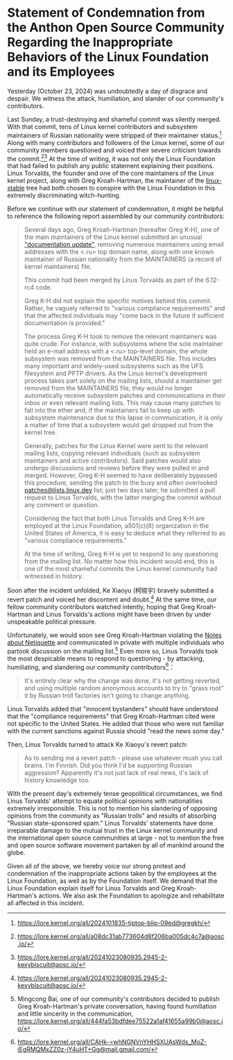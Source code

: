 Statement of Condemnation from the Anthon Open Source Community Regarding the Inappropriate Behaviors of the Linux Foundation and its Employees
===

Yesterday (October 23, 2024) was undoubtedly a day of disgrace and despair. We witness the attack, humiliation, and slander of our community's contributors.

Last Sunday, a trust-destroying and shameful commit was silently merged. With that commit, tens of Linux kernel contributors and subsystem maintainers of Russian nationality were stripped of their maintainer status.[^1] Along with many contributors and followers of the Linux kernel, some of our community members questioned and voiced their severe criticism towards the commit.[^2][^3] At the time of writing, it was not only the Linux Foundation that had failed to publish any public statement explaining their positions. Linux Torvalds, the founder and one of the core maintainers of the Linux kernel project, along with Greg Kroah-Hartman, the maintainer of the [linux-stable](https://git.kernel.org/pub/scm/linux/kernel/git/stable/linux.git) tree had both chosen to conspire with the Linux Foundation in this extremely discriminating witch-hunting.

Before we continue with our statement of condemnation, it might be helpful to reference the following report assembled by our community contributors:

> Several days ago, Greg Kroah-Hartman (hereafter Greg K-H), one of the main maintainers of the Linux kernel submitted an unusual ["documentation update"](https://github.com/torvalds/linux/commit/6e90b675cf942e50c70e8394dfb5862975c3b3b2), removing numerous maintainers using email addresses with the <.ru> top domain name, along with one known maintainer of Russian nationality from the MAINTAINERS (a record of kernel maintainers) file.
>
> This commit had been merged by Linus Torvalds as part of the 6.12-rc4 code.
> 
> Greg K-H did not explain the specific motives behind this commit. Rather, he vaguely referred to "various compliance requirements" and that the affected individuals may "come back in the future if sufficient documentation is provided."
>
> The process Greg K-H took to remove the relevant maintainers was quite crude. For instance, with subsystems where the sole maintainer held an e-mail address with a <.ru> top-level domain, the whole subsystem was removed from the MAINTAINERS file. This includes many important and widely-used subsystems such as the UFS filesystem and PPTP drivers. As  the Linux kernel's development process takes part solely on the mailing lists, should a maintainer get removed from the MAINTAINERS file, they would no longer automatically receive subsystem patches and communications in their inbox or even relevant mailing lists. This may cause many patches to fall into the ether and, if the maintainers fail to keep up with subsystem maintenance due to this lapse in communication, it is only a matter of time that a subsystem would get dropped out from the kernel tree.
> 
> Generally, patches for the Linux Kernel were sent to the relevant mailing lists, copying relevant individuals (such as subsystem maintainers and active contributors). Said patches would also undergo discussions and reviews before they were pulled in and merged. However, Greg K-H seemed to have deliberately bypassed this procedure, sending the patch to the busy and often overlooked [patches@lists.linux.dev](https://lore.kernel.org/linux-patches/?t=20241018113153) list; just two days later, he submitted a pull request to Linus Torvalds, with the latter merging the commit without any comment or question.
>
> Considering the fact that both Linus Torvalds and Greg K-H are employed at the Linux Foundation, a501(c)(6) organization in the United States of America, it is easy to deduce what they referred to as "various compliance requirements."
>
> At the time of writing, Greg K-H is yet to respond to any questioning from the mailing list. No matter how this incident would end, this is one of the most shameful commits the Linux kernel community had witnessed in history.

Soon after the incident unfolded, Ke Xiaoyu (柯晓宇) bravely submitted a revert patch and voiced her discontent and doubt.[^4] At the same time, our fellow community contributors watched intently, hoping that Greg Kroah-Hartman and Linus Torvalds's actions might have been driven by under unspeakable political pressure.

Unfortunately, we would soon see Greg Kroah-Hartman violating the [Notes about Netiquette](https://people.kernel.org/tglx/notes-about-netiquette-qw89) and communicated in private with multiple individuals who partook discussion on the mailing list.[^5] Even more so, Linus Torvalds took the most despicable means to respond to questioning - by attacking, humiliating, and slandering our community contributors[^6]：

> It's entirely clear why the change was done, it's not getting reverted, and using multiple random anonymous accounts to try to "grass root" it by Russian troll factories isn't going to change anything.

Linus Torvalds added that "innocent bystanders" should have understood that the "compliance requirements" that Greg Kroah-Hartman cited were not specific to the United States. He added that those who were not familiar with the current sanctions against Russia should "read the news some day."

Then, Linus Torvalds turned to attack Ke Xiaoyu's revert patch:

> As to sending me a revert patch - please use whatever mush you call brains. I'm Finnish. Did you think I'd be *supporting* Russian aggression? Apparently it's not just lack of real news, it's lack of history knowledge too.

With the present day's extremely tense geopolitical circumstances, we find Linus Torvalds' attempt to equate political opinions with nationalities extremely irresponsible. This is not to mention his slandering of opposing opinions from the community as "Russian trolls" and results of absorbing 
"Russian state-sponsored spam." Linus Torvalds' statements have done irreparable damage to the mutual trust in the Linux kernel community and the international open source communities at large - not to mention the free and open source software movement partaken by all of mankind around the globe.

Given all of the above, we hereby voice our strong protest and condemnation of the inappropriate actions taken by the employees at the Linux Foundation, as well as by the Foundation itself. We demand that the Linux Foundation explain itself for Linus Torvalds and Greg Kroah-Hartman's actions. We also ask the Foundation to apologize and rehabilitate all affected in this incident.

[^1]: https://lore.kernel.org/all/2024101835-tiptop-blip-09ed@gregkh/
[^2]: https://lore.kernel.org/all/a08dc31ab773604d8f206ba005dc4c7a@aosc.io/
[^3]: https://lore.kernel.org/all/20241023080935.2945-2-kexybiscuit@aosc.io/
[^4]: https://lore.kernel.org/all/20241023080935.2945-2-kexybiscuit@aosc.io/
[^5]: Mingcong Bai, one of our community's contributors decided to publish Greg Kroah-Hartman's private conversation, having found humiliation and little sincerity in the communication, https://lore.kernel.org/all/444fa53bdfdee75522a1af41655a99b0@aosc.io/
[^6]: https://lore.kernel.org/all/CAHk-=whNGNVnYHHSXUAsWds_MoZ-iEgRMQMxZZ0z-jY4uHT+Gg@mail.gmail.com/
